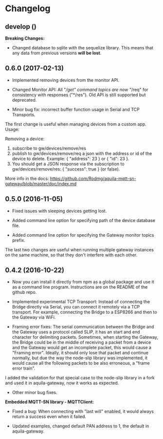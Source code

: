 
# Changelog

## develop ()

**Breaking Changes:**

- Changed database to sqlite with the sequelize library. This means that any data from previous versions **will be lost**.

## 0.6.0 (2017-02-13)

- Implemented removing devices from the monitor API.

- Changed Monitor API: All "*/get" command topics are now "*/req" for consistency with responses ("*/res"). Old API is still supported but deprecated.

- Minor bug fix: incorrect buffer function usage in Serial and TCP Transports.

The first change is useful when managing devices from a custom app. Usage:

Removing a device:

1. subscribe to gw/devices/remove/res
2. publish to gw/devices/remove/req a json with the address or id of the device to delete. Example: { "address": 23 } or { "id": 23 }.
3. You should get a JSON response via the subscription to gw/devices/remove/res: { "success": true } (or false).

More info in the docs: https://github.com/Rodmg/aquila-mqtt-sn-gateway/blob/master/doc/index.md

## 0.5.0 (2016-11-05)

- Fixed issues with sleeping devices getting lost.

- Added command line option for specifying path of the device database file.

- Added command line option for specifying the Gateway monitor topics prefix.

The last two changes are useful when running multiple gateway instances on the same machine, so that they don't interfere with each other.

## 0.4.2 (2016-10-22)

- Now you can install it directly from npm as a global package and use it as a command line program. Instructions are on the README of the github repo.

- Implemented experimental TCP Transport: Instead of connecting the Bridge directly via Serial, you can connect it remotely via a TCP transport. For example, connecting the Bridge to a ESP8266 and then to the Gateway via WiFi.

- Framing error fixes: The serial communication between the Bridge and the Gateway uses a protocol called SLIP, it has an start and end character for delimiting packets. Sometimes, when starting the Gateway, the Bridge could be in the middle of receiving a packet from a device and the Gateway would get an incomplete packet, this would cause a "Framing error". Ideally, it should only lose that packet and continue normally, but due the way the node-slip library was implemented, it would cause all the following packets to be also erroneous, a "frame error train".

I added the validation for that special case to the node-slip library in a fork and used it in aquila-gateway, now it works as expected.

- Other minor bug fixes.

**Embedded MQTT-SN library - MQTTClient:**

- Fixed a bug: When connecting with "last will" enabled, it would always return a success even when it failed.

- Updated examples, changed default PAN address to 1, the default in aquila-gateway.